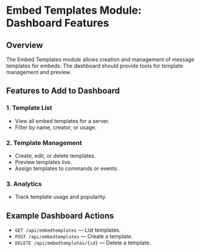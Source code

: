 # Embed Templates Module: Dashboard Features

## Overview

The Embed Templates module allows creation and management of message templates for embeds. The dashboard should provide tools for template management and preview.

## Features to Add to Dashboard

### 1. Template List
- View all embed templates for a server.
- Filter by name, creator, or usage.

### 2. Template Management
- Create, edit, or delete templates.
- Preview templates live.
- Assign templates to commands or events.

### 3. Analytics
- Track template usage and popularity.

## Example Dashboard Actions

- `GET /api/embedtemplates` — List templates.
- `POST /api/embedtemplates` — Create a template.
- `DELETE /api/embedtemplates/{id}` — Delete a template.
